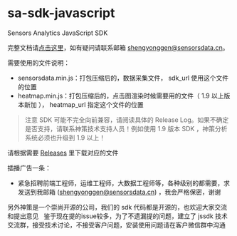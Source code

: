 # sa-sdk-javascript

Sensors Analytics JavaScript SDK

完整文档请[点击这里](http://www.sensorsdata.cn/manual/js_sdk.html)，如有疑问请联系邮箱 shengyonggen@sensorsdata.cn。

需要使用的文件说明：

* sensorsdata.min.js：打包压缩后的，数据采集文件， sdk_url 使用这个文件的位置   
* heatmap.min.js：打包压缩后的，点击图渲染时候需要用的文件（ 1.9 以上版本新加 ）， heatmap_url 指定这个文件的位置   

> 注意 SDK 可能不完全向前兼容，请阅读具体的 Release Log。如果不确定是否支持，请联系神策技术支持人员！例如使用 1.9 版本 SDK ，神策分析系统必须也升级到 1.9 以上！
 
请根据需要 [Releases](https://github.com/sensorsdata/sa-sdk-javascript/releases) 里下载对应的文件     

插播广告一条：
 * 紧急招聘前端工程师，运维工程师，大数据工程师等，各种级别的都需要，求发送到我邮箱 (shengyonggen@sensorsdata.cn) ，我会严格保密，谢谢

另外神策是一个崇尚开源的公司，我们的 sdk 代码都是开源的，也欢迎大家交流和提出意见   
鉴于现在提的issue较多，为了不遗漏提的问题，建立了 jssdk 技术交流群，接受技术讨论，不接受客户问题，安装使用问题请在客户微信群中沟通  
